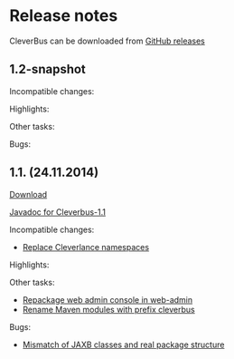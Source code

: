 # Release notes

CleverBus can be downloaded from <a href='https://github.com/integram/cleverbus/releases'>GitHub releases</a>

## 1.2-snapshot

Incompatible changes:

Highlights:

Other tasks:

Bugs:

## 1.1. (24.11.2014)

[Download](https://github.com/integram/cleverbus/releases/tag/cleverbus-integration-1.1)

[Javadoc for Cleverbus-1.1](http://integram.github.io/cleverbus/javadocs/cleverbus-1.1/index.html)

Incompatible changes:

-   [Replace Cleverlance namespaces](https://github.com/integram/cleverbus/issues/13)

Highlights:

Other tasks:

-   [Repackage web admin console in web-admin](https://github.com/integram/cleverbus/issues/17)
-   [Rename Maven modules with prefix cleverbus](https://github.com/integram/cleverbus/issues/11)

Bugs:

-   [Mismatch of JAXB classes and real package structure](https://github.com/integram/cleverbus/issues/12)


